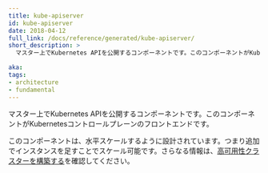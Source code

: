 ```yaml
---
title: kube-apiserver
id: kube-apiserver
date: 2018-04-12
full_link: /docs/reference/generated/kube-apiserver/
short_description: >
  マスター上でKubernetes APIを公開するコンポーネントです。このコンポーネントがKubernetesコントロールプレーンのフロントエンドです。

aka: 
tags:
- architecture
- fundamental
---
```

 マスター上でKubernetes APIを公開するコンポーネントです。このコンポーネントがKubernetesコントロールプレーンのフロントエンドです。

<!--more--> 

このコンポーネントは、水平スケールするように設計されています。つまり追加でインスタンスを足すことでスケール可能です。さらなる情報は、[高可用性クラスターを構築する](/docs/admin/high-availability/)を確認してください。
